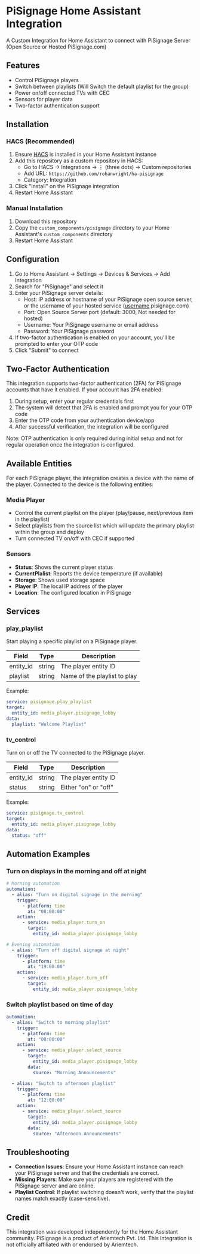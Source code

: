 # PiSignage Home Assistant Integration

A Custom Integration for Home Assistant to connect with PiSignage Server (Open Source or Hosted PiSignage.com)

## Features

- Control PiSignage players
- Switch between playlists (Will Switch the default playlist for the group)
- Power on/off connected TVs with CEC
- Sensors for player data
- Two-factor authentication support

## Installation

### HACS (Recommended)

1. Ensure [HACS](https://hacs.xyz/) is installed in your Home Assistant instance
2. Add this repository as a custom repository in HACS:
   - Go to HACS → Integrations → ⋮ (three dots) → Custom repositories
   - Add URL: `https://github.com/rohanwright/ha-pisignage`
   - Category: Integration
3. Click "Install" on the PiSignage integration
4. Restart Home Assistant

### Manual Installation

1. Download this repository
2. Copy the `custom_components/pisignage` directory to your Home Assistant's `custom_components` directory
3. Restart Home Assistant

## Configuration

1. Go to Home Assistant → Settings → Devices & Services → Add Integration
2. Search for "PiSignage" and select it
3. Enter your PiSignage server details:
   - Host: IP address or hostname of your PiSignage open source server, or the username of your hosted service (<u>username</u>.pisignage.com)
   - Port: Open Source Server port (default: 3000, Not needed for hosted)
   - Username: Your PiSignage username or email address
   - Password: Your PiSignage password
4. If two-factor authentication is enabled on your account, you'll be prompted to enter your OTP code
5. Click "Submit" to connect

## Two-Factor Authentication

This integration supports two-factor authentication (2FA) for PiSignage accounts that have it enabled. If your account has 2FA enabled:

1. During setup, enter your regular credentials first
2. The system will detect that 2FA is enabled and prompt you for your OTP code
3. Enter the OTP code from your authentication device/app
4. After successful verification, the integration will be configured

Note: OTP authentication is only required during initial setup and not for regular operation once the integration is configured.

## Available Entities

For each PiSignage player, the integration creates a device with the name of the player. Connected to the device is the following entities:

### Media Player

- Control the current playlist on the player (play/pause, next/previous item in the playlist)
- Select playlists from the source list which will update the primary playlist within the group and deploy
- Turn connected TV on/off with CEC if supported

### Sensors

- **Status**: Shows the current player status
- **CurrentPlalist**: Reports the device temperature (if available)
- **Storage**: Shows used storage space
- **Player IP**: The local IP address of the player
- **Location**: The configured location in PiSignage

## Services

### play_playlist

Start playing a specific playlist on a PiSignage player.

| Field | Type | Description |
| ----- | ---- | ----------- |
| entity_id | string | The player entity ID |
| playlist | string | Name of the playlist to play |

Example:
```yaml
service: pisignage.play_playlist
target:
  entity_id: media_player.pisignage_lobby
data:
  playlist: "Welcome Playlist"
```

### tv_control

Turn on or off the TV connected to the PiSignage player.

| Field | Type | Description |
| ----- | ---- | ----------- |
| entity_id | string | The player entity ID |
| status | string | Either "on" or "off" |

Example:
```yaml
service: pisignage.tv_control
target:
  entity_id: media_player.pisignage_lobby
data:
  status: "off"
```

## Automation Examples

### Turn on displays in the morning and off at night

```yaml
# Morning automation
automation:
  - alias: "Turn on digital signage in the morning"
    trigger:
      - platform: time
        at: "08:00:00"
    action:
      - service: media_player.turn_on
        target:
          entity_id: media_player.pisignage_lobby

# Evening automation
  - alias: "Turn off digital signage at night"
    trigger:
      - platform: time
        at: "19:00:00"
    action:
      - service: media_player.turn_off
        target:
          entity_id: media_player.pisignage_lobby
```

### Switch playlist based on time of day

```yaml
automation:
  - alias: "Switch to morning playlist"
    trigger:
      - platform: time
        at: "08:00:00"
    action:
      - service: media_player.select_source
        target:
          entity_id: media_player.pisignage_lobby
        data:
          source: "Morning Announcements"

  - alias: "Switch to afternoon playlist"
    trigger:
      - platform: time
        at: "12:00:00"
    action:
      - service: media_player.select_source
        target:
          entity_id: media_player.pisignage_lobby
        data:
          source: "Afternoon Announcements"
```

## Troubleshooting

- **Connection Issues**: Ensure your Home Assistant instance can reach your PiSignage server and that the credentials are correct.
- **Missing Players**: Make sure your players are registered with the PiSignage server and are online.
- **Playlist Control**: If playlist switching doesn't work, verify that the playlist names match exactly (case-sensitive).

## Credit

This integration was developed independently for the Home Assistant community. PiSignage is a product of Ariemtech Pvt. Ltd. This integration is not officially affiliated with or endorsed by Ariemtech.

